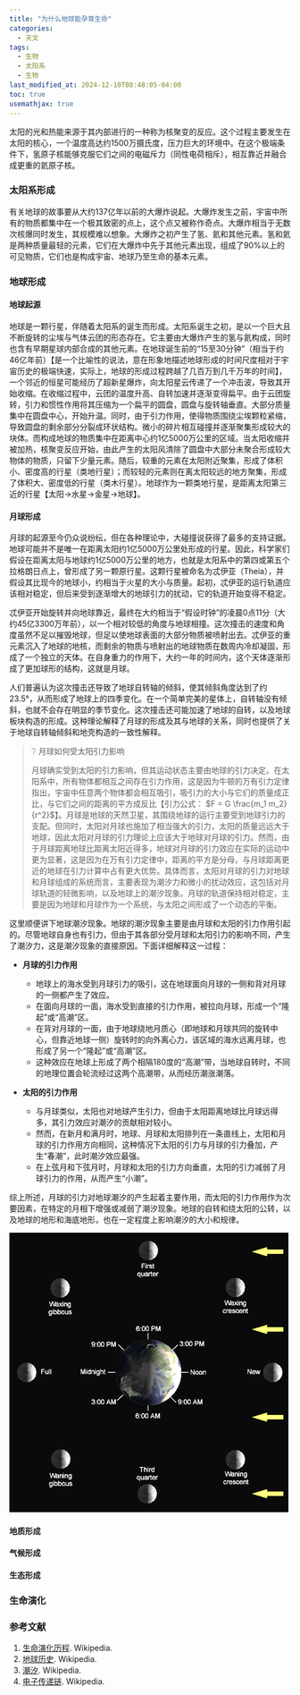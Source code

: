 ```yaml
---
title: "为什么地球能孕育生命"
categories:
  - 天文
tags:
  - 生物
  - 太阳系
  - 生物
last_modified_at: 2024-12-10T08:48:05-04:00
toc: true
usemathjax: true
---
```


太阳的光和热能来源于其内部进行的一种称为核聚变的反应。这个过程主要发生在太阳的核心，一个温度高达约1500万摄氏度，压力巨大的环境中。在这个极端条件下，氢原子核能够克服它们之间的电磁斥力（同性电荷相斥），相互靠近并融合成更重的氦原子核。

### 太阳系形成

有关地球的故事要从大约137亿年以前的大爆炸说起。大爆炸发生之前，宇宙中所有的物质都集中在一个极其致密的点上，这个点又被称作奇点。大爆炸相当于无数次核爆同时发生，其规模难以想象。大爆炸之初产生了氢、氦和其他元素。氢和氦是两种质量最轻的元素，它们在大爆炸中先于其他元素出现，组成了90%以上的可见物质，它们也是构成宇宙、地球乃至生命的基本元素。

### 地球形成

#### 地球起源

地球是一颗行星，伴随着太阳系的诞生而形成。太阳系诞生之初，是以一个巨大且不断旋转的尘埃与气体云团的形态存在。它主要由大爆炸产生的氢与氦构成，同时也含有早期星球内部合成的其他元素。在地球诞生前的“15至30分钟”（相当于约46亿年前）【是一个比喻性的说法，意在形象地描述地球形成的时间尺度相对于宇宙历史的极端快速，实际上，地球的形成过程跨越了几百万到几千万年的时间】，一个邻近的恒星可能经历了超新星爆炸，向太阳星云传递了一个冲击波，导致其开始收缩。在收缩过程中，云团的温度升高、自转加速并逐渐变得扁平。由于云团旋转，引力和惯性作用将其压缩为一个扁平的圆盘，圆盘与旋转轴垂直。大部分质量集中在圆盘中心，开始升温。同时，由于引力作用，使得物质围绕尘埃颗粒紧缩，导致圆盘的剩余部分分裂成环状结构。微小的碎片相互碰撞并逐渐聚集形成较大的块体。而构成地球的物质集中在距离中心约1亿5000万公里的区域。当太阳收缩并被加热，核聚变反应开始，由此产生的太阳风清除了圆盘中大部分未聚合形成较大物体的物质，只留下少量元素。随后，较重的元素在太阳附近聚集，形成了体积小、密度高的行星（类地行星）；而较轻的元素则在离太阳较远的地方聚集，形成了体积大、密度低的行星（类木行星）。地球作为一颗类地行星，是距离太阳第三近的行星【太阳->水星->金星->地球】。

#### 月球形成

月球的起源至今仍众说纷纭，但在各种理论中，大碰撞说获得了最多的支持证据。地球可能并不是唯一在距离太阳约1亿5000万公里处形成的行星。因此，科学家们假设在距离太阳与地球约1亿5000万公里的地方，也就是太阳系中的第四或第五个拉格朗日点上，曾形成了另一颗原行星。这颗行星被命名为忒伊亚（Theia），并假设其比现今的地球小，约相当于火星的大小与质量。起初，忒伊亚的运行轨道应该相对稳定，但后来受到逐渐增大的地球引力的扰动，它的轨道开始变得不稳定。

忒伊亚开始旋转并向地球靠近，最终在大约相当于“假设时钟”的凌晨0点11分（大约45亿3300万年前），以一个相对较低的角度与地球相撞。这次撞击的速度和角度虽然不足以摧毁地球，但足以使地球表面的大部分物质被喷射出去。忒伊亚的重元素沉入了地球的地核，而剩余的物质与喷射出的地球物质在数周内冷却凝固，形成了一个独立的天体。在自身重力的作用下，大约一年的时间内，这个天体逐渐形成了更加球形的结构，这就是月球。

人们普遍认为这次撞击还导致了地球自转轴的倾斜，使其倾斜角度达到了约23.5°，从而形成了地球上的四季变化。在一个简单完美的星体上，自转轴没有倾斜，也就不会存在明显的季节变化。这次撞击还可能加速了地球的自转，以及地球板块构造的形成。这种理论解释了月球的形成及其与地球的关系，同时也提供了关于地球自转轴倾斜和地壳构造的一致性解释。

> ❔ 月球如何受太阳引力影响
>
> 月球确实受到太阳的引力影响，但其运动状态主要由地球的引力决定。在太阳系中，所有物体都相互之间存在引力作用，这是因为牛顿的万有引力定律指出，宇宙中任意两个物体都会相互吸引，吸引力的大小与它们的质量成正比，与它们之间的距离的平方成反比【引力公式： $F = G \frac{m_1 m_2}{r^2}$】。月球是地球的天然卫星，其围绕地球的运行主要受到地球引力的支配。但同时，太阳对月球也施加了相当强大的引力，太阳的质量远远大于地球，因此太阳对月球的引力理论上应该大于地球对月球的引力。然而，由于月球距离地球比距离太阳近得多，地球对月球的引力效应在实际的运动中更为显著，这是因为在万有引力定律中，距离的平方是分母，与月球距离更近的地球在引力计算中占有更大优势。具体而言，太阳对月球的引力对地球和月球组成的系统而言，主要表现为潮汐力和微小的扰动效应，这包括对月球轨道的轻微影响，以及地球上的潮汐现象。月球的轨道保持相对稳定，主要是因为地球和月球作为一个系统，与太阳之间形成了一个动态的平衡。

这里顺便讲下地球潮汐现象。地球的潮汐现象主要是由月球和太阳的引力作用引起的。尽管地球自身也有引力，但由于其各部分受月球和太阳引力的影响不同，产生了潮汐力，这是潮汐现象的直接原因。下面详细解释这一过程：

* **月球的引力作用**
   - 地球上的海水受到月球引力的吸引，这在地球面向月球的一侧和背对月球的一侧都产生了效应。
   - 在面向月球的一面，海水受到直接的引力作用，被拉向月球，形成一个“隆起”或“高潮”区。
   - 在背对月球的一面，由于地球绕地月质心（即地球和月球共同的旋转中心，但靠近地球一侧）旋转时的向外离心力，该区域的海水远离月球，也形成了另一个“隆起”或“高潮”区。
   - 这种效应在地球上形成了两个相隔180度的“高潮”带，当地球自转时，不同的地理位置会轮流经过这两个高潮带，从而经历潮涨潮落。

* **太阳的引力作用**
   - 与月球类似，太阳也对地球产生引力，但由于太阳距离地球比月球远得多，其引力效应对潮汐的贡献相对较小。
   - 然而，在新月和满月时，地球、月球和太阳排列在一条直线上，太阳和月球的引力作用方向相同，这种情况下太阳的引力与月球的引力叠加，产生“春潮”，此时潮汐效应最强。
   - 在上弦月和下弦月时，月球和太阳的引力方向垂直，太阳的引力减弱了月球引力的作用，从而产生“小潮”。

综上所述，月球的引力对地球潮汐的产生起着主要作用，而太阳的引力作用作为次要因素，在特定的月相下增强或减弱了潮汐现象。地球的自转和绕太阳的公转，以及地球的地形和海底地形，也在一定程度上影响潮汐的大小和规律。

![潮汐时间](/assets/images/solar_system/潮汐时间.png)

#### 地质形成

#### 气候形成

#### 生态形成

### 生命演化

### 参考文献

1. [生命演化历程](https://zh.wikipedia.org/wiki/生命演化历程). Wikipedia.
2. [地球历史](https://zh.wikipedia.org/wiki/地球歷史). Wikipedia.
2. [潮汐](https://zh.wikipedia.org/wiki/潮汐). Wikipedia.
3. [电子传递链](https://zh.wikipedia.org/zh-sg/電子傳遞鏈). Wikipedia.





